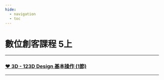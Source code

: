 ```yaml
---
hide:
  - navigation
  - toc
---
```


# 數位創客課程 5上


-------------------------------

### [ ❤️ 3D - 123D Design 基本操作 (1節) ](123d_design_basic/index.md)

-------------------------------




    